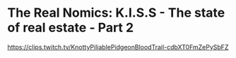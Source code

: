 # The Real Nomics: K.I.S.S - The state of real estate - Part 2
https://clips.twitch.tv/KnottyPiliablePidgeonBloodTrail-cdbXT0FmZePySbFZ
